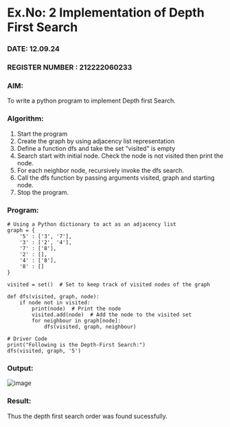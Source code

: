 # Ex.No: 2  Implementation of Depth First Search
### DATE: 12.09.24                                                                            
### REGISTER NUMBER : 212222060233
### AIM: 
To write a python program to implement Depth first Search. 
### Algorithm:
1. Start the program
2. Create the graph by using adjacency list representation
3. Define a function dfs and take the set “visited” is empty 
4. Search start with initial node. Check the node is not visited then print the node.
5. For each neighbor node, recursively invoke the dfs search.
6. Call the dfs function by passing arguments visited, graph and starting node.
7. Stop the program.
### Program:
```
# Using a Python dictionary to act as an adjacency list
graph = {
    '5' : ['3', '7'],
    '3' : ['2', '4'],
    '7' : ['8'],
    '2' : [],
    '4' : ['8'],
    '8' : []
}

visited = set()  # Set to keep track of visited nodes of the graph

def dfs(visited, graph, node):
    if node not in visited:
        print(node)  # Print the node
        visited.add(node)  # Add the node to the visited set
        for neighbour in graph[node]:
            dfs(visited, graph, neighbour)

# Driver Code
print("Following is the Depth-First Search:")
dfs(visited, graph, '5')
```

### Output:
![image](https://github.com/user-attachments/assets/46dbd906-a00f-45da-a6c8-d3ae8effb6c9)

### Result:
Thus the depth first search order was found sucessfully.
